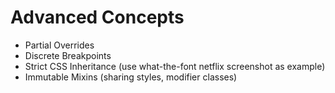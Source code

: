 # Advanced Concepts
- Partial Overrides
- Discrete Breakpoints
- Strict CSS Inheritance (use what-the-font netflix screenshot as example)
- Immutable Mixins (sharing styles, modifier classes)
